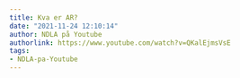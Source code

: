 ```yaml
---
title: Kva er AR?
date: "2021-11-24 12:10:14"
author: NDLA på Youtube
authorlink: https://www.youtube.com/watch?v=QKalEjmsVsE
tags:
- NDLA-pa-Youtube
---
```

